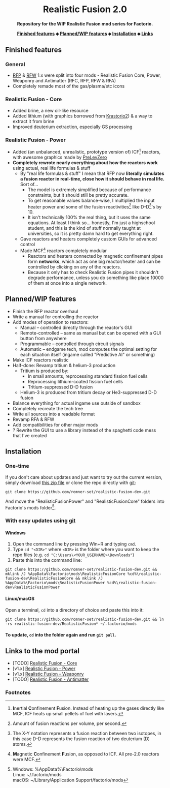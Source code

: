 <h1 align="center">Realistic Fusion 2.0</h1>

<h4 align="center">Repository for the WIP Realistic Fusion mod series for Factorio.
<p align="center">
<a href="#finished-features">Finished features</a> ⬥
<a href="#plannedwip-features">Planned/WIP features</a> ⬥
<a href="#installation">Installation</a> ⬥
<a href="#links-to-the-mod-portal">Links</a>
</p>

## Finished features
### General
- [RFP](https://mods.factorio.com/mod/RealisticFusionPower) & [RFW](https://mods.factorio.com/mod/RealisticFusionWeaponry) 1.x were split into four mods - Realistic Fusion Core, Power, Weaponry and Antimatter (RFC, RFP, RFW & RFA)
- Completely remade most of the gas/plasma/etc icons
### Realistic Fusion - Core
- Added brine, a new oil-like resource
- Added lithium (with graphics borrowed from [Krastorio2](https://mods.factorio.com/mod/Krastorio2)) & a way to extract it from brine
- Improved deuterium extraction, especially GS processing
### Realistic Fusion - Power
- Added (an unbalanced, unrealistic, prototype version of) ICF[^1] reactors, with awesome graphics made by [PreLeyZero](https://mods.factorio.com/user/PreLeyZero)
- **Completely rewrote nearly everything about how the reactors work** using actual, real life formulas & stuff
  - By "real life formulas & stuff" I mean that RFP now **literally simulates a fusion reactor in real-time, close how it should behave in real life.** Sort of...
    - The model is extremely simplified because of performance constraints, but it should still be pretty accurate.
    - To get reasonable values balance-wise, I multiplied the input heater power and some of the fusion reactivities[^2] like D-D[^3]'s by 10.
    - It isn't technically 100% the real thing, but it uses the same equations. At least I think so... honestly, I'm just a highschool student, and this is the kind of stuff normally taught at universities, so it is pretty damn hard to get everything right.
  - Gave reactors and heaters completely custom GUIs for advanced control
  - Made MCF[^4] reactors completely modular
    - Reactors and heaters connected by magnetic confinement pipes form **networks**, which act as one big reactor/heater and can be controlled by clicking on any of the reactors.
    - Because it only has to check Realistic Fusion pipes it shouldn't degrade performance, unless you do something like place 10000 of them at once into a single network.

## Planned/WIP features
- Finish the RFP reactor overhaul
- Write a manual for controlling the reactor
- Add modes of operation to reactors:
  - Manual – controlled directly through the reactor's GUI
  - Remote-controlled – same as manual but can be opened with a GUI button from anywhere
  - Programmable – controlled through circuit signals
  - Automatic – endgame tech, mod computes the optimal setting for each situation itself (ingame called "Predictive AI" or something)
- Make ICF reactors realistic
- Half-done: Revamp tritium & helium-3 production 
  - Tritium is produced by:
    - In small amounts, reprocessing standard fission fuel cells
    - Reprocessing lithium-coated fission fuel cells
    - Tritium-suppressed D-D fusion
  - Helium-3 is produced from tritium decay or He3-suppressed D-D fusion
- Balance everything for actual ingame use outside of sandbox
- Completely recreate the tech tree
- Write all sources into a readable format
- Revamp RFA & RFW
- Add compatibilities for other major mods
- ? Rewrite the GUI to use a library instead of the spaghetti code mess that I've created

## Installation
### One-time
If you don't care about updates and just want to try out the current version, simply download [this zip file](https://github.com/romner-set/realistic-fusion-dev/archive/refs/heads/master.zip) or clone the repo directly with [git](https://git-scm.com):  
```
git clone https://github.com/romner-set/realistic-fusion-dev.git
```
And move the "RealisticFusionPower" and "RealisticFusionCore" folders into Factorio's mods folder[^5].

### With easy updates using [git](https://git-scm.com)
#### Windows
1. Open the command line by pressing Win+R and typing `cmd`.
2. Type `cd "<DIR>"` where `<DIR>` is the folder where you want to keep the repo files (e.g. `cd "C:\Users\<YOUR_USERNAME>\Downloads"`)
3. Paste this into the command line:
```
git clone https://github.com/romner-set/realistic-fusion-dev.git && mklink /J %AppData%\Factorio\mods\RealisticFusionCore %cd%\realistic-fusion-dev\RealisticFusionCore && mklink /J %AppData%\Factorio\mods\RealisticFusionPower %cd%\realistic-fusion-dev\RealisticFusionPower
```
#### Linux/macOS
Open a terminal, `cd` into a directory of choice and paste this into it:
```
git clone https://github.com/romner-set/realistic-fusion-dev.git && ln -rs realistic-fusion-dev/RealisticFusion* ~/.factorio/mods
```
#### To update, `cd` into the folder again and run `git pull`.

## Links to the mod portal
- [TODO] [Realistic Fusion - Core](https://mods.factorio.com/mod/RealisticFusionCore)
- [v1.x] [Realistic Fusion - Power](https://mods.factorio.com/mod/RealisticFusionPower)
- [v1.x] [Realistic Fusion - Weaponry](https://mods.factorio.com/mod/RealisticFusionWeaponry)
- [TODO] [Realistic Fusion - Antimatter](https://mods.factorio.com/mod/RealisticFusionAntimatter)

### Footnotes
[^1]: **I**nertial **C**onfinement **F**usion. Instead of heating up the gases directly like MCF[^4], ICF heats up small pellets of fuel with lasers.  
[^2]: Amount of fusion reactions per volume, per second.  
[^3]: The X-Y notation represents a fusion reaction between two isotopes, in this case D-D represents the fusion reaction of two deuterium (D) atoms.  
[^4]: **M**agnetic **C**onfinement **F**usion, as opposed to ICF. All pre-2.0 reactors were MCF.  
[^5]: Windows: %AppData%\Factorio\mods  
Linux: ~/.factorio/mods  
macOS: ~/Library/Application Support/factorio/mods
